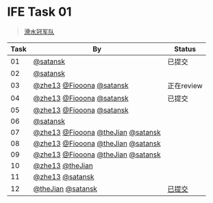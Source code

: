 # IFE Task 01

> [滑水冠军队](http://ife.baidu.com/group/profile?groupId=190)

| Task | By | Status |
| ---- | ---- | ---- |
| 01 | [@satansk](https://github.com/satansk) | 已提交 |
| 02 | [@satansk](https://github.com/satansk) |  |
| 03 | [@zhe13](https://github.com/zhe13) [@Fiooona](https://github.com/Fiooona) [@satansk](https://github.com/satansk) | 正在review |
| 04 | [@zhe13](https://github.com/zhe13) [@Fiooona](https://github.com/Fiooona) [@satansk](https://github.com/satansk) | 已提交 |
| 05 | [@zhe13](https://github.com/zhe13) [@Fiooona](https://github.com/Fiooona) [@satansk](https://github.com/satansk) |  |
| 06 | [@satansk](https://github.com/satansk) |  |
| 07 | [@zhe13](https://github.com/zhe13) [@Fiooona](https://github.com/Fiooona) [@theJian](https://github.com/theJian) [@satansk](https://github.com/satansk) |  |
| 08 | [@zhe13](https://github.com/zhe13) [@Fiooona](https://github.com/Fiooona) [@theJian](https://github.com/theJian) [@satansk](https://github.com/satansk) |  |
| 09 | [@zhe13](https://github.com/zhe13) [@Fiooona](https://github.com/Fiooona) [@theJian](https://github.com/theJian) [@satansk](https://github.com/satansk) |  |
| 10 | [@zhe13](https://github.com/zhe13) [@theJian](https://github.com/theJian) |  |
| 11 | [@zhe13](https://github.com/zhe13) [@satansk](https://github.com/satansk) |  |
| 12 | [@theJian](https://github.com/theJian) [@satansk](https://github.com/satansk) | [已提交](http://ife.baidu.com/review/detail?workId=917) |
